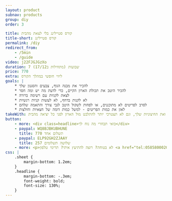 ```yaml
---
layout: product
subnav: products
group: diy
order: 3

title: קורס סטיילינג בלי לצאת מהבית
title-short: קורס סטיילינג
permalink: /diy
redirect_from:
    - /5min
    - /guide
video: j22FJGJGzXo
duration: 7 שבועות (מתחילות ב17/12)
price: 770
extra: ליווי חופשי במהלך הקורס
goals: |
    * להכיר את מבנה הגוף, צבעים והסגנון שלך
    * להכיר היטב את תכולת הארון הקיים, כדי לדעת מה יש ומה חסר
    * לצאת לקניות עם רשימה ברורה
    * לא לקנות בדחף, לא לעשות קניות רגשיות
    * לסרב לפריטים לא מתוכננים, או לפחות לשקול היטב לגבי צורך והתאמה שלהם
    * לאזן את כמות הפריטים - למשל כמות דומה של חצאיות וחולצות
takeWith: תוכלי לעשות קניות חכמות וממוקדות, להכניס לארון שלך אך ורק פריטים מדוייקים ותואמים את הפנימיות ואת החיצוניות שלך, וגם לא תצטרכי יותר להתלבט מול הארון לפני כל יציאה מהבית
button:
    - more: <div class=headline>בואי תבחרי מה נוח לך</div>
    - paypal: WQ8BJBKUBHUNE
      title: תשלום אחד 770
    - paypal: ELP92GH2ZJAAY
      title: שלושה תשלומים 257
    - more: <p>לא בטוחה? רוצה להתיעץ איתי? תרימי טלפון <a href="tel:0585800020" target=_blank>058-5800020</a></p>
css: |
    .sheet {
        margin-bottom: 1.2em;
    }
    .headline {
        margin-bottom: -.3em;
        font-weight: bold;
        font-size: 130%;
    }
---
```

